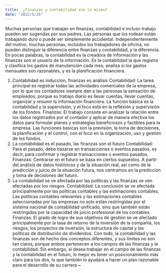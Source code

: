 ```yaml
---
title:  ¿Finanzas y contabilidad son lo mismo?
date: "2022/5/26"
---
```

Muchas personas que trabajan en finanzas, contabilidad e incluso trabajo pueden ser sugeridas por sus padres. Las personas que los rodean están trabajando duro o puede ser simplemente accidental.
Independientemente del motivo, muchas personas, incluidos los trabajadores de oficina, no pueden distinguir la diferencia entre finanzas y contabilidad, y la diferencia.
En pocas palabras, la contabilidad es la creadora de información y las finanzas son el usuario de la información.
Es la contabilidad la que registra y clasifica los gastos de manutención cada mes; analiza si los gastos mensuales son razonables, y es la planificación financiera.
 <!-- more -->
1. Contabilidad es inducción, finanzas es análisis
Contabilidad: La tarea principal es registrar todas las actividades comerciales de la empresa, por lo que los contadores siempre dan a las personas la sensación de empleados, porque su trabajo diario es llevar cuentas, llevar cuentas, organizar y resumir la información financiera. La función básica es la contabilidad y la supervisión, y el foco está en la reflexión y supervisión de los fondos.
Finanzas: El trabajo consiste en analizar la relación entre los datos registrados por el contador y aplicar de manera efectiva los datos para formular planes y estrategias beneficiosos y factibles para la empresa. Las funciones básicas son la previsión, la toma de decisiones, la planificación y el control, con el foco en la organización, uso y gestión de los fondos.
2. La contabilidad es el pasado, las finanzas son el futuro
Contabilidad: Para el pasado, debe basarse en transacciones o eventos pasados, es decir, para confirmar y registrar transacciones o eventos pasados.
Finanzas: Centrarse en el futuro se basa en ciertos supuestos. A partir del análisis de datos históricos y de la situación real, así como de la predicción y juicio de la situación futura, nos centramos en la predicción y toma de decisiones del futuro.
3. La contabilidad se ve afectada por las políticas y las finanzas se ven afectadas por los riesgos.
Contabilidad: La conclusión se ve afectada principalmente por las políticas contables y las estimaciones contables. Las políticas contables relevantes y las estimaciones contables seleccionadas por las empresas no solo están restringidas por el sistema nacional de contabilidad unificado, sino que también están restringidas por la capacidad de juicio profesional de los contables.
Finanzas: El grado de logro de sus objetivos de gestión se ve afectado principalmente por la tasa de retorno de la inversión de la compañía, los riesgos, los proyectos de inversión, la estructura de capital y las políticas de distribución de dividendos.
Con todo, la contabilidad y las finanzas son de hecho dos conceptos diferentes, y sus límites no son tan claros, porque ambos pertenecen a los campos de las finanzas y la contabilidad.
Sin embargo, si desea trabajar en el campo de las finanzas y la contabilidad en el futuro, lo mejor es tener un posicionamiento más claro para los dos, lo que también lo ayudará a hacer un plan razonable para el desarrollo de su carrera ~
